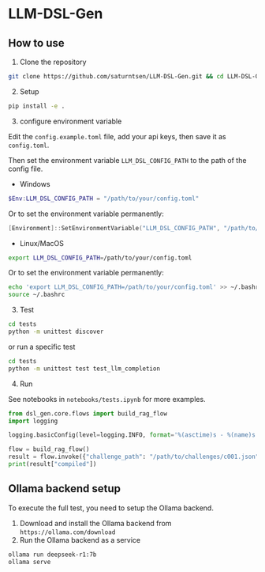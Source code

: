 # LLM-DSL-Gen

## How to use

1. Clone the repository
```bash
git clone https://github.com/saturntsen/LLM-DSL-Gen.git && cd LLM-DSL-Gen
```
2. Setup
```bash
pip install -e .
```

3. configure environment variable

Edit the `config.example.toml` file, add your api keys, then save it as `config.toml`.

Then set the environment variable `LLM_DSL_CONFIG_PATH` to the path of the config file.

- Windows

```powershell
$Env:LLM_DSL_CONFIG_PATH = "/path/to/your/config.toml"
```
Or to set the environment variable permanently:

```powershell
[Environment]::SetEnvironmentVariable("LLM_DSL_CONFIG_PATH", "/path/to/your/config.toml", "User")
```

- Linux/MacOS

```bash
export LLM_DSL_CONFIG_PATH=/path/to/your/config.toml
```

Or to set the environment variable permanently:

```bash
echo 'export LLM_DSL_CONFIG_PATH=/path/to/your/config.toml' >> ~/.bashrc
source ~/.bashrc
```

3. Test

```bash
cd tests
python -m unittest discover
```

or run a specific test
```bash
cd tests
python -m unittest test test_llm_completion
```

4. Run

See notebooks in `notebooks/tests.ipynb` for more examples.

```python
from dsl_gen.core.flows import build_rag_flow
import logging

logging.basicConfig(level=logging.INFO, format='%(asctime)s - %(name)s - %(levelname)s - %(message)s')  

flow = build_rag_flow()
result = flow.invoke({"challenge_path": "/path/to/challenges/c001.json"})  
print(result["compiled"])
```

## Ollama backend setup

To execute the full test, you need to setup the Ollama backend.

1. Download and install the Ollama backend from `https://ollama.com/download`
2. Run the Ollama backend as a service
```bash
ollama run deepseek-r1:7b
ollama serve
```